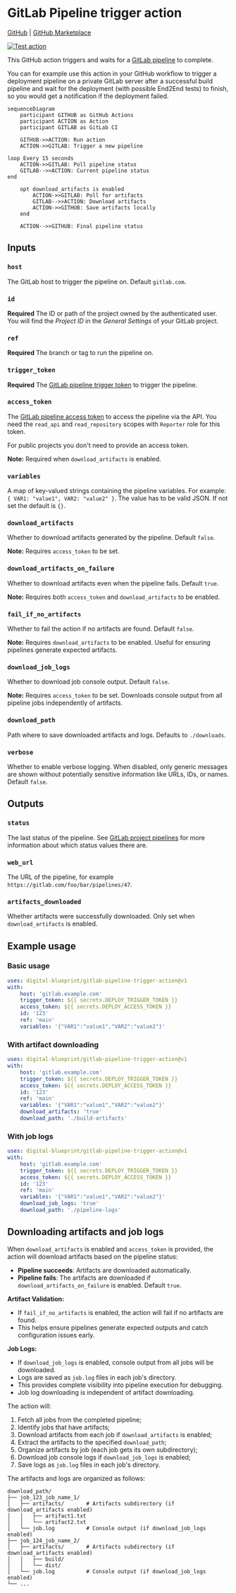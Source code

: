 # GitLab Pipeline trigger action

[GitHub](https://github.com/digital-blueprint/gitlab-pipeline-trigger-action) |
[GitHub Marketplace](https://github.com/marketplace/actions/gitlab-pipeline-trigger)

[![Test action](https://github.com/digital-blueprint/gitlab-pipeline-trigger-action/actions/workflows/main.yml/badge.svg)](https://github.com/digital-blueprint/gitlab-pipeline-trigger-action/actions/workflows/main.yml)

This GitHub action triggers and waits for a [GitLab pipeline](https://docs.gitlab.com/ee/ci/pipelines/) to complete.

You can for example use this action in your GitHub workflow to trigger a deployment pipeline on a private
GitLab server after a successful build pipeline and wait for the deployment (with possible End2End tests)
to finish, so you would get a notification if the deployment failed.

```mermaid
sequenceDiagram
    participant GITHUB as GitHub Actions
    participant ACTION as Action
    participant GITLAB as GitLab CI

    GITHUB->>ACTION: Run action
    ACTION->>GITLAB: Trigger a new pipeline

loop Every 15 seconds
    ACTION->>GITLAB: Poll pipeline status
    GITLAB-->>ACTION: Current pipeline status
end

    opt download_artifacts is enabled
        ACTION->>GITLAB: Poll for artifacts
        GITLAB-->>ACTION: Download artifacts
        ACTION->>GITHUB: Save artifacts locally
    end

    ACTION-->>GITHUB: Final pipeline status
```

## Inputs

### `host`

The GitLab host to trigger the pipeline on. Default `gitlab.com`.

### `id`

**Required** The ID or path of the project owned by the authenticated user.
You will find the _Project ID_ in the _General Settings_ of your GitLab project.

### `ref`

**Required** The branch or tag to run the pipeline on.

### `trigger_token`

**Required** The [GitLab pipeline trigger token](https://docs.gitlab.com/ee/ci/triggers/index.html#create-a-trigger-token)
to trigger the pipeline.

### `access_token`

The [GitLab pipeline access token](https://docs.gitlab.com/ee/user/project/settings/project_access_tokens.html)
to access the pipeline via the API. You need the `read_api` and `read_repository` scopes with `Reporter` role for this token.

For public projects you don't need to provide an access token.

**Note:** Required when `download_artifacts` is enabled.

### `variables`

A map of key-valued strings containing the pipeline variables. For example: `{ VAR1: "value1", VAR2: "value2" }`. The value has to be valid JSON. If not set the default is `{}`.

### `download_artifacts`

Whether to download artifacts generated by the pipeline. Default `false`.

**Note:** Requires `access_token` to be set.

### `download_artifacts_on_failure`

Whether to download artifacts even when the pipeline fails. Default `true`.

**Note:** Requires both `access_token` and `download_artifacts` to be enabled.

### `fail_if_no_artifacts`

Whether to fail the action if no artifacts are found. Default `false`.

**Note:** Requires `download_artifacts` to be enabled. Useful for ensuring pipelines generate expected artifacts.

### `download_job_logs`

Whether to download job console output. Default `false`.

**Note:** Requires `access_token` to be set. Downloads console output from all pipeline jobs independently of artifacts.

### `download_path`

Path where to save downloaded artifacts and logs. Defaults to `./downloads`.

### `verbose`

Whether to enable verbose logging. When disabled, only generic messages are shown without
potentially sensitive information like URLs, IDs, or names. Default `false`.

## Outputs

### `status`

The last status of the pipeline. See [GitLab project pipelines](https://docs.gitlab.com/ee/api/pipelines.html#list-project-pipelines)
for more information about which status values there are.

### `web_url`

The URL of the pipeline, for example `https://gitlab.com/foo/bar/pipelines/47`.

### `artifacts_downloaded`

Whether artifacts were successfully downloaded. Only set when `download_artifacts` is enabled.

## Example usage

### Basic usage

```yaml
uses: digital-blueprint/gitlab-pipeline-trigger-action@v1
with:
    host: 'gitlab.example.com'
    trigger_token: ${{ secrets.DEPLOY_TRIGGER_TOKEN }}
    access_token: ${{ secrets.DEPLOY_ACCESS_TOKEN }}
    id: '123'
    ref: 'main'
    variables: '{"VAR1":"value1","VAR2":"value2"}'
```

### With artifact downloading

```yaml
uses: digital-blueprint/gitlab-pipeline-trigger-action@v1
with:
    host: 'gitlab.example.com'
    trigger_token: ${{ secrets.DEPLOY_TRIGGER_TOKEN }}
    access_token: ${{ secrets.DEPLOY_ACCESS_TOKEN }}
    id: '123'
    ref: 'main'
    variables: '{"VAR1":"value1","VAR2":"value2"}'
    download_artifacts: 'true'
    download_path: './build-artifacts'
```

### With job logs

```yaml
uses: digital-blueprint/gitlab-pipeline-trigger-action@v1
with:
    host: 'gitlab.example.com'
    trigger_token: ${{ secrets.DEPLOY_TRIGGER_TOKEN }}
    access_token: ${{ secrets.DEPLOY_ACCESS_TOKEN }}
    id: '123'
    ref: 'main'
    variables: '{"VAR1":"value1","VAR2":"value2"}'
    download_job_logs: 'true'
    download_path: './pipeline-logs'
```

## Downloading artifacts and job logs

When `download_artifacts` is enabled and `access_token` is provided, the action will download artifacts based on the pipeline status:

- **Pipeline succeeds**: Artifacts are downloaded automatically.
- **Pipeline fails**: The artifacts are downloaded if `download_artifacts_on_failure` is enabled. Default `true`.

**Artifact Validation:**

- If `fail_if_no_artifacts` is enabled, the action will fail if no artifacts are found.
- This helps ensure pipelines generate expected outputs and catch configuration issues early.

**Job Logs:**

- If `download_job_logs` is enabled, console output from all jobs will be downloaded.
- Logs are saved as `job.log` files in each job's directory.
- This provides complete visibility into pipeline execution for debugging.
- Job log downloading is independent of artifact downloading.

The action will:

1. Fetch all jobs from the completed pipeline;
2. Identify jobs that have artifacts;
3. Download artifacts from each job if `download_artifacts` is enabled;
4. Extract the artifacts to the specified `download_path`;
5. Organize artifacts by job (each job gets its own subdirectory);
6. Download job console logs if `download_job_logs` is enabled;
7. Save logs as `job.log` files in each job's directory.

The artifacts and logs are organized as follows:

```
download_path/
├── job_123_job_name_1/
│   ├── artifacts/       # Artifacts subdirectory (if download_artifacts enabled)
│   │   ├── artifact1.txt
│   │   └── artifact2.txt
│   └── job.log          # Console output (if download_job_logs enabled)
├── job_124_job_name_2/
│   ├── artifacts/       # Artifacts subdirectory (if download_artifacts enabled)
│   │   ├── build/
│   │   └── dist/
│   └── job.log          # Console output (if download_job_logs enabled)
└── ...
```
